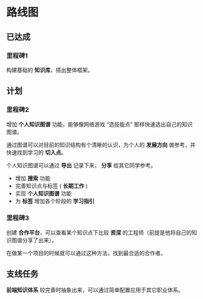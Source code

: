 # 路线图

## 已达成

### 里程碑1

构建基础的 **知识库**，搭出整体框架。

## 计划

### 里程碑2

增加 **个人知识图谱** 功能，能够像网络游戏 “选技能点” 那样快速选出自己的知识图谱。

通过图谱可以对目前的知识结构有个清晰的认识，为个人的 **发展方向** 做参考，并快速找到学习的 **切入点**。

个人知识图谱可以通过 **导出** 记录下来， **分享** 给其它同学参考。

* 增加 **搜索** 功能
* 完善知识点与标签 ( **长期工作** )
* 实现 **个人知识图谱** 功能
* 为 **标签** 增加各个阶段的 **学习指引**

### 里程碑3

创建 **合作平台**，可以查看某个知识点下比较 **资深** 的工程师（前提是他将自己的知识图谱分享了出来）。

在做某一个项目的时候就可以通过这种方法，找到最合适的合作者。

## 支线任务

**前端知识体系** 较完善时抽象出来，可以通过简单配置应用于其它职业体系。
